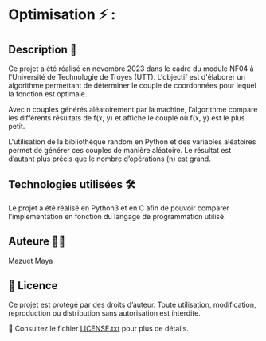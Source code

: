 # Optimisation ⚡️ :

## Description 📌
Ce projet a été réalisé en novembre 2023 dans le cadre du module NF04 à l'Université de Technologie de Troyes (UTT).
L'objectif est d'élaborer un algorithme permettant de déterminer le couple de coordonnées pour lequel la fonction est optimale.

Avec n couples générés aléatoirement par la machine, l’algorithme compare les différents résultats de f(x, y) et affiche le couple où f(x, y) est le plus petit.

L'utilisation de la bibliothèque random en Python et des variables aléatoires permet de générer ces couples de manière aléatoire.
Le résultat est d’autant plus précis que le nombre d’opérations (n) est grand.

## Technologies utilisées 🛠
Le projet a été réalisé en Python3 et en C afin de pouvoir comparer l'implementation en fonction du langage de programmation utilisé.

## Auteure 👩‍💻
Mazuet Maya

## 📜 Licence  
Ce projet est protégé par des droits d’auteur. Toute utilisation, modification, reproduction ou distribution sans autorisation est interdite.  

🔗 Consultez le fichier [LICENSE.txt](LICENSE.txt) pour plus de détails.  

